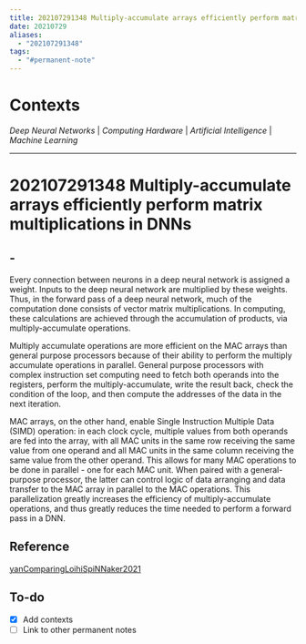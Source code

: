 ```yaml
---
title: 202107291348 Multiply-accumulate arrays efficiently perform matrix multiplications in DNNs
date: 20210729
aliases:
  - "202107291348"
tags:
  - "#permanent-note"
---
```


# Contexts

*Deep Neural Networks* | *Computing Hardware* | *Artificial Intelligence* | *Machine Learning*

---

# 202107291348 Multiply-accumulate arrays efficiently perform matrix multiplications in DNNs

## -

Every connection between neurons in a deep neural network is assigned a weight. Inputs to the deep neural network are multiplied by these weights. Thus, in the forward pass of a deep neural network, much of the computation done consists of vector matrix multiplications. In computing, these calculations are achieved through the accumulation of products, via multiply-accumulate operations.

Multiply accumulate operations are more efficient on the MAC arrays than general purpose processors because of their ability to perform the multiply accumulate operations in parallel. General purpose processors with complex instruction set computing need to fetch both operands into the registers, perform the multiply-accumulate, write the result back, check the condition of the loop, and then compute the addresses of the data in the next iteration.

MAC arrays, on the other hand, enable Single Instruction Multiple Data (SIMD) operation: in each clock cycle, multiple values from both operands are fed into the array, with all MAC units in the same row receiving the same value from one operand and all MAC units in the same column receiving the same value from the other operand. This allows for many MAC operations to be done in parallel - one for each MAC unit. When paired with a general-purpose processor, the latter can control logic of data arranging and data transfer to the MAC array in parallel to the MAC operations. This parallelization greatly increases the efficiency of multiply-accumulate operations, and thus greatly reduces the time needed to perform a forward pass in a DNN.

## Reference

[yanComparingLoihiSpiNNaker2021](yanComparingLoihiSpiNNaker2021.md)

## To-do

* [x] Add contexts
* [ ] Link to other permanent notes
